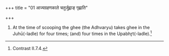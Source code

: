 +++
title = "01 आज्यग्रहणकाले चतुर्जुह्वाङ् गृह्णाति"

+++
1. At the time of scooping the ghee (the Adhvaryu) takes ghee in the Juhū(-ladle) for four times; (and) four times in the Upabhr̥t(-ladle).[^1]  

[^1]: Contrast II.7.4. 

